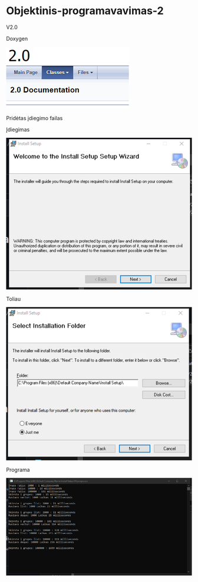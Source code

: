# Objektinis-programavavimas-2
V2.0

Doxygen

![image](/assets/your-image16.jpg)

Pridėtas įdiegimo failas

Įdiegimas

![image](/assets/your-image6.jpg)

Toliau

![image](/assets/your-image8.jpg)

Programa

![image](/assets/your-image10.jpg)
